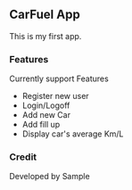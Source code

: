 ## CarFuel App

This is my first app.

### Features

Currently support Features
* Register new user
* Login/Logoff
* Add new Car
* Add fill up
* Display car's average Km/L

### Credit
Developed by Sample